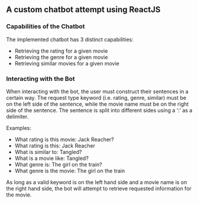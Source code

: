 
## A custom chatbot attempt using ReactJS

### Capabilities of the Chatbot
The implemented chatbot has 3 distinct capabilities:
- Retrieving the rating for a given movie
- Retrieving the genre for a given movie
- Retrieving similar movies for a given movie


### Interacting with the Bot

When interacting with the bot, the user must construct their sentences in a certain way. The request type keyword (i.e. rating, genre, similar) must be on the left side of the sentence, while the movie name must be on the right side of the sentence. The sentence is split into different sides using a ‘:’ as a delimiter.

Examples:
- What rating is this movie: Jack Reacher?
- What rating is this: Jack Reacher
- What is similar to: Tangled?
- What is a movie like: Tangled?
- What genre is: The girl on the train?
- What genre is the movie: The girl on the train

As long as a valid keyword is on the left hand side and a movie name is on the right hand side, the bot will attempt to retrieve requested information for the movie.
